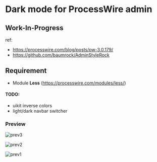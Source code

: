 # Dark mode for ProcessWire admin

## Work-In-Progress

ref: 
- https://processwire.com/blog/posts/pw-3.0.179/
- https://github.com/baumrock/AdminStyleRock

## Requirement

- Module **Less** (https://processwire.com/modules/less/)

#### TODO: 
- uikit inverse colors
- light/dark navbar switcher

### Preview

![prev3](https://s5.gifyu.com/images/prev3.png)

![prev2](https://s5.gifyu.com/images/prev2.png)

![prev1](https://s5.gifyu.com/images/prev1.png)